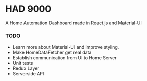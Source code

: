# HAD 9000
A Home Automation Dashboard made in React.js and Material-UI

### TODO
* Learn more about Material-UI and improve styling.
* Make HomeDataFetcher get real data
* Establish communication from UI to Home Server
* Unit tests
* Redux Layer
* Serverside API